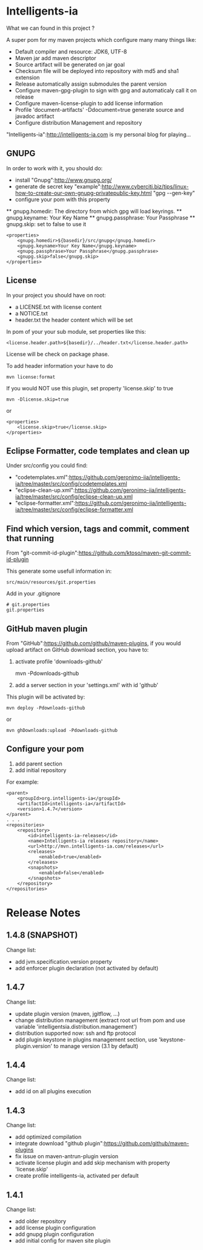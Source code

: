 Intelligents-ia
===============

What we can found in this project ?

A super pom for my maven projects which configure many many things like:

* Default compiler and resource: JDK6, UTF-8
* Maven jar add maven descriptor
* Source artifact will be generated on jar goal
* Checksum file will be deployed into repository with md5 and sha1 extension
* Release automatically assign submodules the parent version
* Configure maven-gpg-plugin to sign with gpg and automaticaly call it on release
* Configure maven-license-plugin to add license information
* Profile 'document-artifacts' -Ddocument=true generate source and javadoc artifact
* Configure distribution Management and repository

"Intelligents-ia":http://intelligents-ia.com is my personal blog for playing...

GNUPG
-----

In order to work with it, you should do:
* install "Gnupg":http://www.gnupg.org/
* generate de secret key "example":http://www.cyberciti.biz/tips/linux-how-to-create-our-own-gnupg-privatepublic-key.html "gpg --gen-key"
* configure your pom with this property

** gnupg.homedir: The directory from which gpg will load keyrings.
** gnupg.keyname: Your Key Name
** gnupg.passphrase: Your Passphrase
** gnupg.skip: set to false to use it


	<properties>
		<gnupg.homedir>${basedir}/src/gnupg</gnupg.homedir>
		<gnupg.keyname>Your Key Name</gnupg.keyname>
		<gnupg.passphrase>Your Passphrase</gnupg.passphrase>
		<gnupg.skip>false</gnupg.skip>
	</properties>



License
-------

In your project you should have on root:

* a LICENSE.txt with license content
* a NOTICE.txt
* header.txt the header content which will be set

In pom of your your sub module, set properties like this:


	<license.header.path>${basedir}/../header.txt</license.header.path>


License will be check on package phase.

To add header information your have to do


	mvn license:format

If you would NOT use this plugin, set property 'license.skip' to true


	mvn -Dlicense.skip=true

or


	<properties>
		<license.skip>true</license.skip>
	</properties>


Eclipse Formatter, code templates and clean up
----------------------------------------------

Under src/config you could find:
* "codetemplates.xml":https://github.com/geronimo-iia/intelligents-ia/tree/master/src/config/codetemplates.xml
* "eclipse-clean-up.xml":https://github.com/geronimo-iia/intelligents-ia/tree/master/src/config/eclipse-clean-up.xml
* "eclipse-formatter.xml":https://github.com/geronimo-iia/intelligents-ia/tree/master/src/config/eclipse-formatter.xml


Find which version, tags and commit, comment that running
----------------------------------------------------------

From "git-commit-id-plugin":https://github.com/ktoso/maven-git-commit-id-plugin

This generate some usefull information in:


	src/main/resources/git.properties

Add in your .gitignore


	# git.properties
	git.properties



GitHub maven plugin
-------------------

From "GitHub":https://github.com/github/maven-plugins, if you would upload artifact on GitHub download section, you have to:

1. activate profile 'downloads-github'

	mvn -Pdownloads-github


2. add a server section in your 'settings.xml' with id 'github'



This plugin will be activated by:

	mvn deploy -Pdownloads-github

or

	mvn ghDownloads:upload -Pdownloads-github



Configure your pom
------------------

1. add parent section
2. add initial repository

 
For example:


	<parent>
		<groupId>org.intelligents-ia</groupId>
		<artifactId>intelligents-ia</artifactId>
		<version>1.4.7</version>
	</parent>
	. . .
	<repositories>
		<repository>
			<id>intelligents-ia-releases</id>
			<name>Intelligents-ia releases repository</name>
			<url>http://mvn.intelligents-ia.com/releases</url>
			<releases>
				<enabled>true</enabled>
			</releases>
			<snapshots>
				<enabled>false</enabled>
			</snapshots>
		</repository>
	</repositories>



Release Notes
=============

1.4.8 (SNAPSHOT)
----------------

Change list:
* add jvm.specification.version property
* add enforcer plugin declaration (not activated by default)

1.4.7
-----

Change list:
* update plugin version (maven, jgitflow, ...)
* change distribution management (extract root url from pom and use variable 'intelligentsia.distribution.management')
* distribution supported now: ssh and ftp protocol
* add plugin keystone in plugins management section, use 'keystone-plugin.version' to manage version (3.1 by default)

1.4.4
-----

Change list:
* add id on all plugins execution


1.4.3
-----

Change list:
* add optimized compilation
* integrate download "github plugin":https://github.com/github/maven-plugins
* fix issue on maven-antrun-plugin version
* activate license plugin and add skip mechanism with property 'license.skip'
* create profile intelligents-ia, activated per default


1.4.1
-----

Change list:
* add older repository
* add license plugin configuration
* add gnupg plugin configuration
* add initial config for maven site plugin



